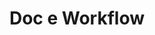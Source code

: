 ---
layout: single
title: Doc e Workflow
meta: Meta description

#inserisci il nome di questo file
mark: doc-workflow

#short description articolo
description: /
#il type indica la categoria
type: gestione

image: /
altImg: /
---